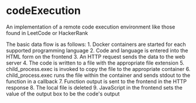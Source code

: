 # codeExecution
An implementation of a remote code execution environment like those found in LeetCode or HackerRank

The basic data flow is as follows:
    1. Docker containers are started for each supported programming language
    2. Code and language is entered into the HTML form on the frontend
    3. An HTTP request sends the data to the web server
    4. The code is written to a file with the appropriate file extension
    5. child_process.exec is invoked to copy the file to the appropriate container 
    6. child_process.exec runs the file within the container and sends stdout to the function in a callback
    7. Function output is sent to the frontend in the HTTP response
    8. The local file is deleted
    9. JavaScript in the frontend sets the value of the output box to be the code's output

